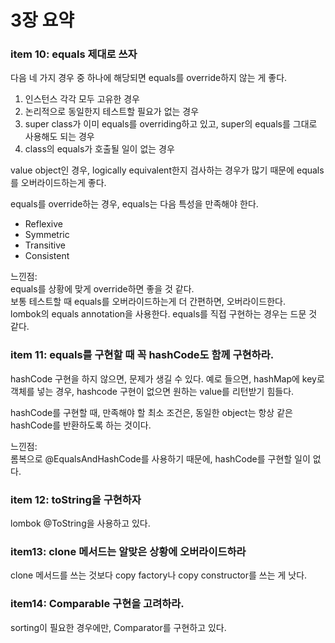# 3장 요약

### item 10: equals 제대로 쓰자
다음 네 가지 경우 중 하나에 해당되면 equals를 override하지 않는 게 좋다.
1) 인스턴스 각각 모두 고유한 경우
2) 논리적으로 동일한지 테스트할 필요가 없는 경우
3) super class가 이미 equals를 overriding하고 있고, super의 equals를 그대로 사용해도 되는 경우
4) class의 equals가 호출될 일이 없는 경우

value object인 경우, logically equivalent한지 검사하는 경우가 많기 때문에 equals를 오버라이드하는게 좋다.

equals를 override하는 경우, equals는 다음 특성을 만족해야 한다.
- Reflexive
- Symmetric
- Transitive
- Consistent

느낀점:  
equals를 상황에 맞게 override하면 좋을 것 같다.  
보통 테스트할 때 equals를 오버라이드하는게 더 간편하면, 오버라이드한다.  
lombok의 equals annotation을 사용한다.
equals를 직접 구현하는 경우는 드문 것 같다.

### item 11: equals를 구현할 때 꼭 hashCode도 함께 구현하라.
hashCode 구현을 하지 않으면, 문제가 생길 수 있다.
예로 들으면, hashMap에 key로 객체를 넣는 경우, hashcode 구현이 없으면 원하는 value를 리턴받기 힘들다.

hashCode를 구현할 때, 만족해야 할 최소 조건은, 동일한 object는 항상 같은 hashCode를 반환하도록 하는 것이다.

느낀점:  
롬복으로 @EqualsAndHashCode를 사용하기 때문에, hashCode를 구현할 일이 없다.


### item 12: toString을 구현하자
lombok @ToString을 사용하고 있다.

### item13: clone 메서드는 알맞은 상황에 오버라이드하라
clone 메서드를 쓰는 것보다 copy factory나 copy constructor를 쓰는 게 낫다.

### item14: Comparable 구현을 고려하라.
sorting이 필요한 경우에만, Comparator를 구현하고 있다.


